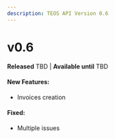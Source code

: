 ```yaml
---
description: TEOS API Version 0.6
---
```


# v0.6

**Released** TBD | **Available until** TBD

#### New Features:

* Invoices creation

#### Fixed:

* Multiple issues

